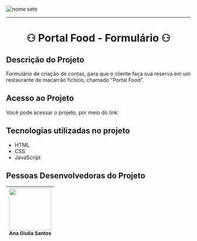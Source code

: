 ![nome sete](https://github.com/anagiulias/MoniBank/assets/115855530/e3a6d2ba-4791-4c1e-b62d-334d940f6fe6)

<hr>
<h1 align="center"> ⚇ Portal Food - Formulário ⚇ </h1>

## Descrição do Projeto
Formulário de criação de contas, para que o cliente faça sua reserva em um restaurante de macarrão fictício, chamado "Portal Food".

## Acesso ao Projeto
Você pode acessar o projeto, por meio do link: </br>

## Tecnologias utilizadas no projeto
* HTML
* CSS
* JavaScript

## Pessoas Desenvolvedoras do Projeto 
| [<img src="https://avatars.githubusercontent.com/u/115855530?v=4" width=115><br><sub>Ana Giulia Santos</sub>](https://github.com/anagiulias)
| :---: |
